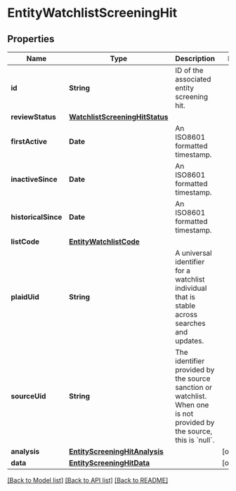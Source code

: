 # EntityWatchlistScreeningHit

## Properties
Name | Type | Description | Notes
------------ | ------------- | ------------- | -------------
**id** | **String** | ID of the associated entity screening hit. | 
**reviewStatus** | [**WatchlistScreeningHitStatus**](WatchlistScreeningHitStatus.md) |  | 
**firstActive** | **Date** | An ISO8601 formatted timestamp. | 
**inactiveSince** | **Date** | An ISO8601 formatted timestamp. | 
**historicalSince** | **Date** | An ISO8601 formatted timestamp. | 
**listCode** | [**EntityWatchlistCode**](EntityWatchlistCode.md) |  | 
**plaidUid** | **String** | A universal identifier for a watchlist individual that is stable across searches and updates. | 
**sourceUid** | **String** | The identifier provided by the source sanction or watchlist. When one is not provided by the source, this is &#x60;null&#x60;. | 
**analysis** | [**EntityScreeningHitAnalysis**](EntityScreeningHitAnalysis.md) |  | [optional] 
**data** | [**EntityScreeningHitData**](EntityScreeningHitData.md) |  | [optional] 

[[Back to Model list]](../README.md#documentation-for-models) [[Back to API list]](../README.md#documentation-for-api-endpoints) [[Back to README]](../README.md)


